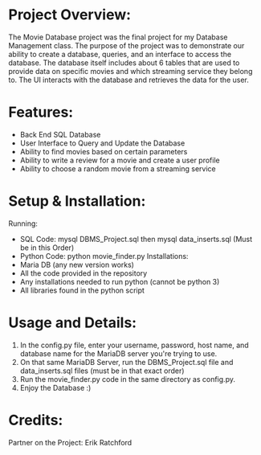 # Project Overview:
The Movie Database project was the final project for my Database Management class. The purpose of the project was to demonstrate our ability to create a database, queries, and an interface to access the database. The database itself includes about 6 tables that are used to provide data on specific movies and which streaming service they belong to. The UI interacts with the database and retrieves the data for the user.

# Features:
  - Back End SQL Database
  - User Interface to Query and Update the Database
  - Ability to find movies based on certain parameters
  - Ability to write a review for a movie and create a user profile
  - Ability to choose a random movie from a streaming service

# Setup & Installation:
Running: 
  - SQL Code: mysql DBMS_Project.sql then mysql data_inserts.sql (Must be in this Order)
  - Python Code: python movie_finder.py
Installations: 
  - Maria DB (any new version works)
  - All the code provided in the repository
  - Any installations needed to run python (cannot be python 3)
  - All libraries found in the python script

# Usage and Details:
  1. In the config.py file, enter your username, password, host name, and database name for the MariaDB server you're trying to use.
  2. On that same MariaDB Server, run the DBMS_Project.sql file and data_inserts.sql files (must be in that exact order)
  3. Run the movie_finder.py code in the same directory as config.py.
  4. Enjoy the Database :) 

# Credits:
Partner on the Project: Erik Ratchford
